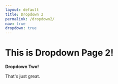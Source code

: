 ```yaml
---
layout: default
title: Dropdown 2
permalink: /dropdown2/
nav: true
dropdown: true
---
```

This is Dropdown Page 2!
========================

**Dropdown Two!**

That's just great.